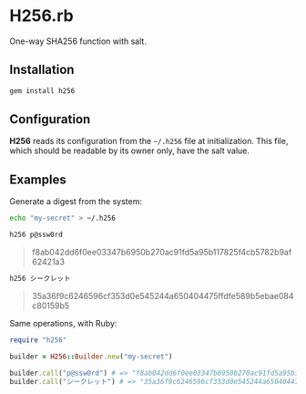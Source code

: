 # H256.rb

One-way SHA256 function with salt.

## Installation

```sh
gem install h256
```

## Configuration

**H256** reads its configuration from the `~/.h256` file at initialization.
This file, which should be readable by its owner only, have the salt value.

## Examples

Generate a digest from the system:

```sh
echo "my-secret" > ~/.h256
```

```sh
h256 p@ssw0rd
```

> f8ab042dd6f0ee03347b6950b270ac91fd5a95b117825f4cb5782b9af62421a3

```sh
h256 シークレット
```

> 35a36f9c6246596cf353d0e545244a650404475ffdfe589b5ebae084c80159b5

Same operations, with Ruby:

```ruby
require "h256"

builder = H256::Builder.new("my-secret")

builder.call("p@ssw0rd") # => "f8ab042dd6f0ee03347b6950b270ac91fd5a95b117825f4cb5782b9af62421a3"
builder.call("シークレット") # => "35a36f9c6246596cf353d0e545244a650404475ffdfe589b5ebae084c80159b5"
```
